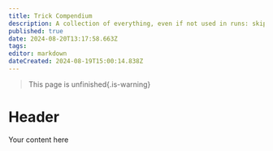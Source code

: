 ```yaml
---
title: Trick Compendium
description: A collection of everything, even if not used in runs: skips, clips, jumps, you name it! (At least it will be at some point...)
published: true
date: 2024-08-20T13:17:58.663Z
tags: 
editor: markdown
dateCreated: 2024-08-19T15:00:14.838Z
---
```


>This page is unfinished{.is-warning}

# Header
Your content here